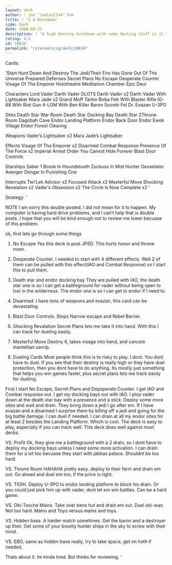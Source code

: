```yaml
---
layout: deck
author: ! Joe "JoeCool144" Fox
title: ! "2 6 Huntdown"
side: Dark
date: 2000-09-23
description: ! "A high destiny huntdown with some deuling stuff in it."
rating: 4.5
id: 10634
permalink: "/starwarsccg/deck/10634"
---
```

Cards: 

'Start
Hunt Down And Destroy The Jedi/Their Fire Has Gone Out Of The Universe
Prepared Defenses
Secret Plans
No Escape
Desperate Counter
Visage Of The Emporer
Holotheatre
Meditation Chamber
Epic Deul

Characters
Lord Vader
Darth Vader DLOTS
Darth Vader x2
Darth Vader With Lightsaber
Mara Jade x2
Grand Moff Tarkin
Boba Fett With Blaster Rifle
IG-88 With Riot Gun
4-LOM With Ben Killer
Baron Soontir Fel
Dr. Evazan
U-3PO

Sites
Death Star War Room
Death Star Docking Bay
Death Star 2Throne Room
Dagobah Cave
Endor Landing Platform
Endor Back Door
Endor Ewok Village
Endor Forest Clearing

Weapons
Vader’s Lightsaber x2
Mara Jade’s Lightsaber

Effects
Visage Of The Emporer x2
Disarmed
Combat Response
Presence Of The Force x2
Imperial Arrest Order
You Cannot Hide Forever
Blast Door Controls

Starships
Saber 1
Bossk In Houndstooth
Zuckuss In Mist Hunter
Devastator
Avenger
Dengar In Punishing One

Interrupts
Twi’Lek Advisor x2
Focused Attack x2
Masterful Move
Shocking Revalation x2
Vader’s Obsession x2
The Circle Is Now Complete x2 '

Strategy: '

NOTE I am sorry this double posted. I did not mean for it to happen. My computer is having hard drive problems, and I can’t help that is double posts. I hope that you will be kind enough not to review me lower becuase of this problem.

ok, first lets go through some things

1. No Escape Yes this deck is post JPSD. This hurts honor and throne room.

2. Desperate Counter. I needed to start with 4 different effects. Well 2 of them can be pulled with this effect(IAO and Combat Response) so I start this to pull them.

3. Death star and endor docking bay They are pulled with IAO, the death star one is so I can get a battleground for vader without being open to lost in the wilderness. The endor one is so I can get to endor if I need to.

4. Disarmed. I have tons of weapons and evazan, this card can be devastating.

5. Blast Door Controls. Stops Narrow escape and Rebel Barrier.

6. Shocking Revalation Secret Plans lets me take it into hand. With this I can track for dueling easily.

7. Masterful Move Destiny 6, takes visage into hand, and cancels mantellian savrip.

8. Dueling Cards Most people think this is to risky to play. I dont. You dont have to duel. If you see that their destiny is really high or they have duel protection, then you dont have to do anything. Its mostly just something that helps you win games faster, plus secret plans lets me track easily for dueling.


First I start No Escape, Secret Plans and Depsperate Counter. I get IAO and Combat response out. I get my docking bays out with IAO. I plop vader down at the death star bay with a presence and a stick. Deploy some more sites and wait and drain. They bring down a jedi I go after em. If I have evazan and a disarmed I surprise them by killing off a jedi and going for the big battle damage. I can duel if needed. I can drain at all my endor sites for at least 2 besides the Landing Platform. Which is cool. The deck is easy to play, especially if you can track well. This deck does well against most decks.


VS. Profit
Ok, they give me a battleground with a 2 drain, so I dont have to deploy my docking bays unless I need some more activation. I can drain them for a lot too becuase they start with jabbas palace. Shouldnt be too hard.

VS. Throne Room
HAHAHA pretty easy. deploy to their farm and drain em out. Go ahead and duel em too, if the price is right.

VS. TIGIH. Deploy U-3PO to endor landing platform to block his drain. Or you could just pick him up with vader, dont let em win battles. Can be a hard game.

VS. Obi-Tosche Mains. Take over bens hut and drain em out. Duel obi-wan. Not too hard. Mains and Toys versus mains and toys.

VS. Hidden base. A harder match sometimes. Get the baron and a destroyer up their. Get some of your bounty hunter ships in the sky to screw with their mind.

VS. EBO, same as hidden base really, try to take space, get on hoth if needed.

Thats about it. Im kinda tired. But thinks for reviewing.  '
